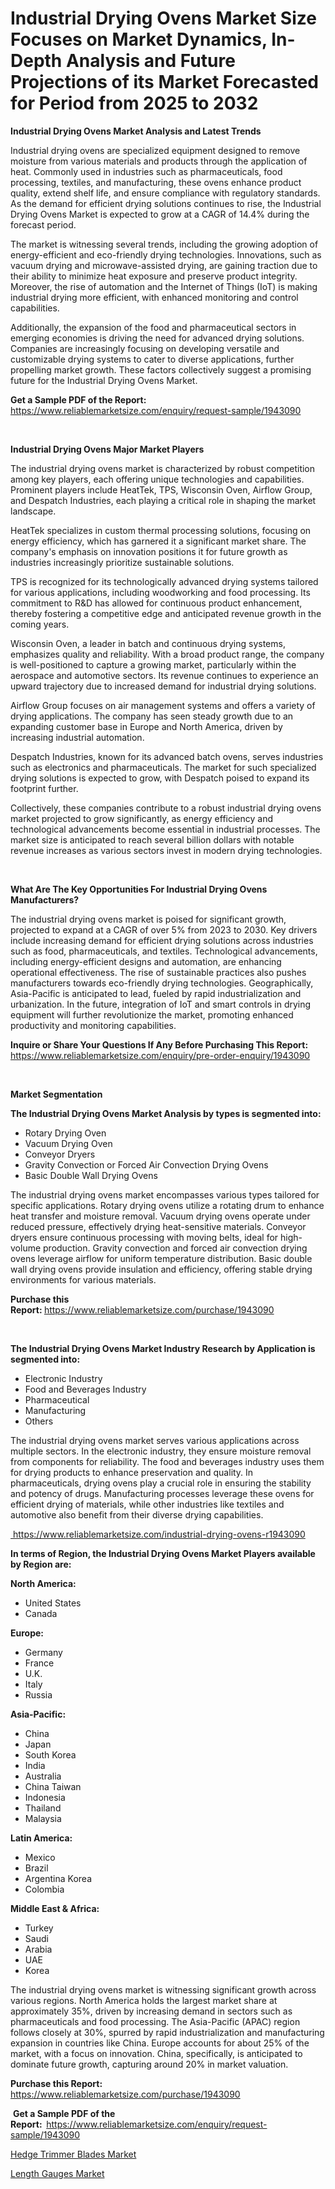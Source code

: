 <p><h1>Industrial Drying Ovens Market Size Focuses on Market Dynamics, In-Depth Analysis and Future Projections of its Market Forecasted for Period from 2025 to 2032</h1></p><p><strong>Industrial Drying Ovens Market Analysis and Latest Trends</strong></p>
<p><p>Industrial drying ovens are specialized equipment designed to remove moisture from various materials and products through the application of heat. Commonly used in industries such as pharmaceuticals, food processing, textiles, and manufacturing, these ovens enhance product quality, extend shelf life, and ensure compliance with regulatory standards. As the demand for efficient drying solutions continues to rise, the Industrial Drying Ovens Market is expected to grow at a CAGR of 14.4% during the forecast period.</p><p>The market is witnessing several trends, including the growing adoption of energy-efficient and eco-friendly drying technologies. Innovations, such as vacuum drying and microwave-assisted drying, are gaining traction due to their ability to minimize heat exposure and preserve product integrity. Moreover, the rise of automation and the Internet of Things (IoT) is making industrial drying more efficient, with enhanced monitoring and control capabilities.</p><p>Additionally, the expansion of the food and pharmaceutical sectors in emerging economies is driving the need for advanced drying solutions. Companies are increasingly focusing on developing versatile and customizable drying systems to cater to diverse applications, further propelling market growth. These factors collectively suggest a promising future for the Industrial Drying Ovens Market.</p></p>
<p><strong>Get a Sample PDF of the Report:&nbsp;</strong> <a href="https://www.reliablemarketsize.com/enquiry/request-sample/1943090?utm_campaign=1879&utm_medium=2&utm_source=Github&utm_content=ia&utm_term=08042025&utm_id=industrial-drying-ovens">https://www.reliablemarketsize.com/enquiry/request-sample/1943090</a></p>
<p>&nbsp;</p>
<p><strong>Industrial Drying Ovens Major Market Players</strong></p>
<p><p>The industrial drying ovens market is characterized by robust competition among key players, each offering unique technologies and capabilities. Prominent players include HeatTek, TPS, Wisconsin Oven, Airflow Group, and Despatch Industries, each playing a critical role in shaping the market landscape.</p><p>HeatTek specializes in custom thermal processing solutions, focusing on energy efficiency, which has garnered it a significant market share. The company's emphasis on innovation positions it for future growth as industries increasingly prioritize sustainable solutions.</p><p>TPS is recognized for its technologically advanced drying systems tailored for various applications, including woodworking and food processing. Its commitment to R&D has allowed for continuous product enhancement, thereby fostering a competitive edge and anticipated revenue growth in the coming years.</p><p>Wisconsin Oven, a leader in batch and continuous drying systems, emphasizes quality and reliability. With a broad product range, the company is well-positioned to capture a growing market, particularly within the aerospace and automotive sectors. Its revenue continues to experience an upward trajectory due to increased demand for industrial drying solutions.</p><p>Airflow Group focuses on air management systems and offers a variety of drying applications. The company has seen steady growth due to an expanding customer base in Europe and North America, driven by increasing industrial automation.</p><p>Despatch Industries, known for its advanced batch ovens, serves industries such as electronics and pharmaceuticals. The market for such specialized drying solutions is expected to grow, with Despatch poised to expand its footprint further.</p><p>Collectively, these companies contribute to a robust industrial drying ovens market projected to grow significantly, as energy efficiency and technological advancements become essential in industrial processes. The market size is anticipated to reach several billion dollars with notable revenue increases as various sectors invest in modern drying technologies.</p></p>
<p>&nbsp;</p>
<p><strong>What Are The Key Opportunities For Industrial Drying Ovens Manufacturers?</strong></p>
<p><p>The industrial drying ovens market is poised for significant growth, projected to expand at a CAGR of over 5% from 2023 to 2030. Key drivers include increasing demand for efficient drying solutions across industries such as food, pharmaceuticals, and textiles. Technological advancements, including energy-efficient designs and automation, are enhancing operational effectiveness. The rise of sustainable practices also pushes manufacturers towards eco-friendly drying technologies. Geographically, Asia-Pacific is anticipated to lead, fueled by rapid industrialization and urbanization. In the future, integration of IoT and smart controls in drying equipment will further revolutionize the market, promoting enhanced productivity and monitoring capabilities.</p></p>
<p><strong>Inquire or Share Your Questions If Any Before Purchasing This Report:</strong> <a href="https://www.reliablemarketsize.com/enquiry/pre-order-enquiry/1943090?utm_campaign=1879&utm_medium=2&utm_source=Github&utm_content=ia&utm_term=08042025&utm_id=industrial-drying-ovens">https://www.reliablemarketsize.com/enquiry/pre-order-enquiry/1943090</a></p>
<p>&nbsp;</p>
<p><strong>Market Segmentation</strong></p>
<p><strong>The Industrial Drying Ovens Market Analysis by types is segmented into:</strong></p>
<p><ul><li>Rotary Drying Oven</li><li>Vacuum Drying Oven</li><li>Conveyor Dryers</li><li>Gravity Convection or Forced Air Convection Drying Ovens</li><li>Basic Double Wall Drying Ovens</li></ul></p>
<p><p>The industrial drying ovens market encompasses various types tailored for specific applications. Rotary drying ovens utilize a rotating drum to enhance heat transfer and moisture removal. Vacuum drying ovens operate under reduced pressure, effectively drying heat-sensitive materials. Conveyor dryers ensure continuous processing with moving belts, ideal for high-volume production. Gravity convection and forced air convection drying ovens leverage airflow for uniform temperature distribution. Basic double wall drying ovens provide insulation and efficiency, offering stable drying environments for various materials.</p></p>
<p><strong>Purchase this Report:&nbsp;</strong><a href="https://www.reliablemarketsize.com/purchase/1943090?utm_campaign=1879&utm_medium=2&utm_source=Github&utm_content=ia&utm_term=08042025&utm_id=industrial-drying-ovens">https://www.reliablemarketsize.com/purchase/1943090</a></p>
<p>&nbsp;</p>
<p><strong>The Industrial Drying Ovens Market Industry Research by Application is segmented into:</strong></p>
<p><ul><li>Electronic Industry</li><li>Food and Beverages Industry</li><li>Pharmaceutical</li><li>Manufacturing</li><li>Others</li></ul></p>
<p><p>The industrial drying ovens market serves various applications across multiple sectors. In the electronic industry, they ensure moisture removal from components for reliability. The food and beverages industry uses them for drying products to enhance preservation and quality. In pharmaceuticals, drying ovens play a crucial role in ensuring the stability and potency of drugs. Manufacturing processes leverage these ovens for efficient drying of materials, while other industries like textiles and automotive also benefit from their diverse drying capabilities.</p></p>
<p><a href="https://www.reliablemarketsize.com/industrial-drying-ovens-r1943090?utm_campaign=1879&utm_medium=2&utm_source=Github&utm_content=ia&utm_term=08042025&utm_id=industrial-drying-ovens">&nbsp;https://www.reliablemarketsize.com/industrial-drying-ovens-r1943090</a></p>
<p><strong>In terms of Region, the Industrial Drying Ovens Market Players available by Region are:</strong></p>
<p>
    <p> <strong> North America: </strong>
        <ul>
            <li>United States</li>
            <li>Canada</li>
        </ul>
        </p> 
    <p> <strong> Europe: </strong>
        <ul>
            <li>Germany</li>
            <li>France</li>
            <li>U.K.</li>
            <li>Italy</li>
            <li>Russia</li>
        </ul>
        </p> 
    <p> <strong> Asia-Pacific: </strong>
        <ul>
            <li>China</li>
            <li>Japan</li>
            <li>South Korea</li>
            <li>India</li>
            <li>Australia</li>
            <li>China Taiwan</li>
            <li>Indonesia</li>
            <li>Thailand</li>
            <li>Malaysia</li>
        </ul>
        </p> 
    <p> <strong> Latin America: </strong>
        <ul>
            <li>Mexico</li>
            <li>Brazil</li>
            <li>Argentina Korea</li>
            <li>Colombia</li>
        </ul>
        </p> 
    <p> <strong> Middle East & Africa: </strong>
        <ul>
            <li>Turkey</li>
            <li>Saudi</li>
            <li>Arabia</li>
            <li>UAE</li>
            <li>Korea</li>
        </ul>
    </p>
    </p>
<p><p>The industrial drying ovens market is witnessing significant growth across various regions. North America holds the largest market share at approximately 35%, driven by increasing demand in sectors such as pharmaceuticals and food processing. The Asia-Pacific (APAC) region follows closely at 30%, spurred by rapid industrialization and manufacturing expansion in countries like China. Europe accounts for about 25% of the market, with a focus on innovation. China, specifically, is anticipated to dominate future growth, capturing around 20% in market valuation.</p></p>
<p><strong>Purchase this Report: </strong><a href="https://www.reliablemarketsize.com/purchase/1943090?utm_campaign=1879&utm_medium=2&utm_source=Github&utm_content=ia&utm_term=08042025&utm_id=industrial-drying-ovens">https://www.reliablemarketsize.com/purchase/1943090</a></p>
<p>&nbsp;<strong>Get a Sample PDF of the Report:&nbsp;&nbsp;</strong><a href="https://www.reliablemarketsize.com/enquiry/request-sample/1943090?utm_campaign=1879&utm_medium=2&utm_source=Github&utm_content=ia&utm_term=08042025&utm_id=industrial-drying-ovens">https://www.reliablemarketsize.com/enquiry/request-sample/1943090</a></p>
<p><strong></strong></p>
<p><p><a href="https://github.com/juniordelafrance/Market-Research-Report-List-5/blob/main/hedge-trimmer-blades-market.md?utm_campaign=1879&utm_medium=2&utm_source=Github&utm_content=ia&utm_term=08042025&utm_id=industrial-drying-ovens">Hedge Trimmer Blades Market</a></p><p><a href="https://github.com/FassouRP/Market-Research-Report-List-7/blob/main/length-gauges-market.md?utm_campaign=1879&utm_medium=2&utm_source=Github&utm_content=ia&utm_term=08042025&utm_id=industrial-drying-ovens">Length Gauges Market</a></p></p>